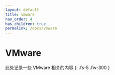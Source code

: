 ```yaml
---
layout: default
title: vmware
nav_order: 4
has_children: true
permalink: /docs/vmware
---
```



# VMware

此处记录一些 VMware 相关的内容
{: .fs-5 .fw-300 }

